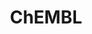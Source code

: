 ---
layout: default
bigquery: https://console.cloud.google.com/bigquery?p=patents-public-data&d=ebi_chembl&page=dataset
citation: '"The ChEMBL database in 2017." Anna Gaulton, Anne Hersey, Michał Nowotka,
  A Patrícia Bento, Jon Chambers, David Mendez, Prudence Mutowo, Francis Atkinson,
  Louisa J Bellis, Elena Cibrián-Uhalte, Mark Davies, Nathan Dedman, Anneli Karlsson,
  María Paula Magariños, John P Overington, George Papadatos, Ines Smit, Andrew R
  Leach Nucleic acids Research (2017) 45 (Database Issue), D945-D954'
contributors: European Bioinformatics Institute
cost: None
description: ChEMBL Data is a manually curated database of small molecules used in
  drug discovery, including information about existing patented drugs.
documentation: 'schema: https://www.ebi.ac.uk/chembl/db_schema


  '
last_edit: 04/09/2022, 02:45:58
location: https://console.cloud.google.com/marketplace/product/google_patents_public_datasets/chembl
maintained_by: EMBL-EBI, an outstation of European Molecular Biology Laboratory
related_publications: '

  ChEMBL: towards direct deposition of bioassay data.


  Mendez D, Gaulton A, Bento AP, Chambers J, De Veij M, Félix E, Magariños MP, Mosquera
  JF, Mutowo P, Nowotka M, Gordillo-Marañón M, Hunter F, Junco L, Mugumbate G, Rodriguez-Lopez
  M, Atkinson F, Bosc N, Radoux CJ, Segura-Cabrera A, Hersey A, Leach AR.


  — Nucleic Acids Res. 2019; 47(D1):D930-D940. doi: 10.1093/nar/gky1075

  '
schema_fields:
- uo_units
- class_level
- doc_type
- last_page
- value
- usan_stem_definition
- helm_notation
- orig_description
- chembl_id
- withdrawn_flag
- prediction_method
- parent_go_id
- assay_strain
- job_id
- comments
- cell_source_tax_id
- inorganic_flag
- hba
- l6
- updated_on
- chirality
- sequence
- hbd
- canonical_smiles
- mol_irac_id
- published_value
- indication_class
- predbind_id
- site_id
- standard_inchi
- warning_year
- stat
- cpd_str_alert_id
- domain_id
- idx
- aromatic_rings
- priority
- first_in_class
- pathway_id
- mechanism_of_action
- strength
- smarts
- log_id
- standard_value
- alert_name
- comp_go_id
- ddd_units
- ref_type
- cidx
- full_molformula
- availability_type
- l2
- title
- bao_id
- num_lipinski_ro5_violations
- standard_upper_value
- mechanism_comment
- record_id
- sei
- hba_lipinski
- targcomp_id
- previous_company
- binding_site_comment
- name
- acd_most_bpka
- units
- clo_id
- indref_id
- bao_endpoint
- relationship_type
- who_extra
- mw_monoisotopic
- metref_id
- mutation
- data_validity_comment
- src_assay_id
- patent_expire_date
- alogp
- warning_country
- ref_url
- standard_units
- target_type
- end_position
- assay_source
- level4_description
- met_conversion
- warning_id
- enzyme_name
- definition
- compd_id
- atc_code
- mol_frac_id
- mecref_id
- journal
- chebi_par_id
- go_id
- accession
- delist_flag
- component_id
- hrac_code
- co_stem_id
- cl_lincs_id
- ridx
- rgid
- compound_name
- prodrug
- tax_id
- domain_type
- trade_name
- approval_date
- standard_type
- mc_target_accession
- dosage_form
- comp_class_id
- frac_code
- short_name
- volume
- component_synonym
- actsm_id
- src_compound_id
- direct_interaction
- enzyme_tid
- withdrawn_year
- synonyms
- entity_id
- updated_by
- irac_class_id
- met_comment
- as_id
- warning_type
- formulation_id
- standard_inchi_key
- submission_date
- assay_type
- usan_substem
- acd_logd
- species_group_flag
- l3
- level2
- isoform
- protein_class_synonym
- frac_class_id
- confidence
- alert_id
- oc_id
- drug_record_id
- cx_most_apka
- alert_set_id
- aidx
- mc_tax_id
- mesh_heading
- action_type
- tissue_id
- year
- pathway_key
- smid
- src_short_name
- site_name
- assay_organism
- level2_description
- bao_format
- lle
- homologue
- assay_param_id
- l4
- cx_logd
- molecular_mechanism
- first_page
- parent_id
- publication_number
- topical
- warnref_id
- entity_type
- uberon_id
- parenteral
- ddd_comment
- ad_type
- activity_id
- doi
- molsyn_id
- result_flag
- syn_type
- company
- ddd_value
- product_id
- mc_target_name
- pubmed_id
- src_id
- drugind_id
- who_name
- withdrawn_class
- ref_id
- src_description
- variant_id
- stem
- molecule_type
- patent_use_code
- start_position
- downgraded
- published_units
- pref_name
- mol_atc_id
- country
- major_class
- molfile
- protein_class_desc
- cx_logp
- heavy_atoms
- ddd_id
- parameter_type
- abstract
- molecular_species
- description
- cx_most_bpka
- domain_description
- dosed_ingredient
- level1
- cell_source_organism
- cell_description
- ddd_admr
- creation_date
- upper_value
- level1_description
- innovator_company
- assay_tissue
- applicant_full_name
- metabolite_record_id
- cell_source_tissue
- targrel_id
- mw_freebase
- oral
- polymer_flag
- natural_product
- class_type
- confidence_score
- ro3_pass
- target_desc
- level3_description
- disease_efficacy
- tbl
- prod_pat_id
- curated_by
- parent_type
- substrate_record_id
- assay_class_id
- structure_type
- type
- label
- drug_product_flag
- bto_id
- normal_range_min
- pchembl_value
- irac_code
- cellosaurus_id
- acd_most_apka
- source_domain_id
- last_active
- assay_desc
- black_box_warning
- relationship_desc
- met_id
- l5
- status
- full_mwt
- hrac_class_id
- cell_name
- bei
- db_version
- toid
- ap_id
- qudt_units
- standard_relation
- parameter_value
- version
- usan_year
- domain_name
- db_source
- therapeutic_flag
- route
- relationship
- cell_id
- res_stem_id
- sitecomp_id
- standard_text_value
- num_alerts
- standard_flag
- mol_hrac_id
- path
- annotation
- activity_count
- published_relation
- l8
- potential_duplicate
- issue
- text_value
- std_act_id
- curation_comment
- acd_logp
- compound_key
- assay_category
- published_type
- mesh_id
- tid
- caloha_id
- selectivity_comment
- l7
- related_tid
- max_phase_for_ind
- sequence_md5sum
- hbd_lipinski
- target_mapping
- efo_term
- level3
- level4
- research_stem
- active_ingredient
- normal_range_max
- authors
- active_molregno
- assay_subcellular_fraction
- qed_weighted
- efo_id
- max_phase
- set_name
- psa
- protclasssyn_id
- component_type
- patent_no
- relation
- doc_id
- cell_ontology_id
- parent_molregno
- l1
- ingredient
- compsyn_id
- mec_id
- withdrawn_country
- assay_test_type
- assay_tax_id
- activity_comment
- le
- rtb
- level5
- warning_class
- site_residues
- nda_type
- mc_target_type
- protein_class_id
- biocomp_id
- usan_stem
- organism
- subgroup
- source
- first_approval
- assay_id
- assay_cell_type
- molregno
- usan_stem_id
- patent_id
- aspect
- drug_substance_flag
- withdrawn_reason
- ass_cls_map_id
- num_ro5_violations
- tid_fixed
- warning_description
- stem_class
- mc_organism
shortname: chembl
tags:
- biotechnology
- health
- chemical
- bioinformatics
- medical
terms_of_use: CC BY-SA 3.0
title: ChEMBL
uuid: e232a192-965c-4ec9-904c-155b6dfe56c5
---